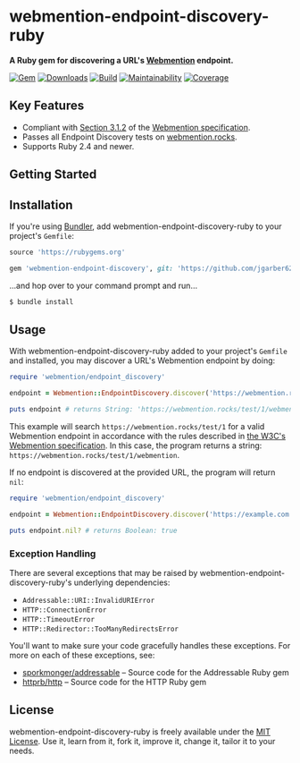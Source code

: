 # webmention-endpoint-discovery-ruby

**A Ruby gem for discovering a URL's [Webmention](https://indieweb.org/Webmention) endpoint.**

[![Gem](https://img.shields.io/gem/v/webmention-endpoint-discovery.svg?style=for-the-badge)](https://rubygems.org/gems/webmention-endpoint-discovery)
[![Downloads](https://img.shields.io/gem/dt/webmention-endpoint-discovery.svg?style=for-the-badge)](https://rubygems.org/gems/webmention-endpoint-discovery)
[![Build](https://img.shields.io/travis/jgarber623/webmention-endpoint-discovery-ruby/master.svg?style=for-the-badge)](https://travis-ci.org/jgarber623/webmention-endpoint-discovery-ruby)
[![Maintainability](https://img.shields.io/codeclimate/maintainability/jgarber623/webmention-endpoint-discovery-ruby.svg?style=for-the-badge)](https://codeclimate.com/github/jgarber623/webmention-endpoint-discovery-ruby)
[![Coverage](https://img.shields.io/codeclimate/c/jgarber623/webmention-endpoint-discovery-ruby.svg?style=for-the-badge)](https://codeclimate.com/github/jgarber623/webmention-endpoint-discovery-ruby/code)

## Key Features

- Compliant with [Section 3.1.2](https://www.w3.org/TR/webmention/#sender-discovers-receiver-webmention-endpoint) of the [Webmention specification](https://www.w3.org/TR/webmention/).
- Passes all Endpoint Discovery tests on [webmention.rocks](https://webmention.rocks).
- Supports Ruby 2.4 and newer.

## Getting Started



## Installation

If you're using [Bundler](https://bundler.io), add webmention-endpoint-discovery-ruby to your project's `Gemfile`:

```ruby
source 'https://rubygems.org'

gem 'webmention-endpoint-discovery', git: 'https://github.com/jgarber623/webmention-endpoint-discovery-ruby'
```

…and hop over to your command prompt and run…

```sh
$ bundle install
```

## Usage

With webmention-endpoint-discovery-ruby added to your project's `Gemfile` and installed, you may discover a URL's Webmention endpoint by doing:

```ruby
require 'webmention/endpoint_discovery'

endpoint = Webmention::EndpointDiscovery.discover('https://webmention.rocks/test/1')

puts endpoint # returns String: 'https://webmention.rocks/test/1/webmention'
```

This example will search `https://webmention.rocks/test/1` for a valid Webmention endpoint in accordance with the rules described in [the W3C's Webmention specification](https://www.w3.org/TR/webmention/#sender-discovers-receiver-webmention-endpoint). In this case, the program returns a string: `https://webmention.rocks/test/1/webmention`.

If no endpoint is discovered at the provided URL, the program will return `nil`:

```ruby
require 'webmention/endpoint_discovery'

endpoint = Webmention::EndpointDiscovery.discover('https://example.com')

puts endpoint.nil? # returns Boolean: true
```

### Exception Handling

There are several exceptions that may be raised by webmention-endpoint-discovery-ruby's underlying dependencies:

- `Addressable::URI::InvalidURIError`
- `HTTP::ConnectionError`
- `HTTP::TimeoutError`
- `HTTP::Redirector::TooManyRedirectsError`

You'll want to make sure your code gracefully handles these exceptions. For more on each of these exceptions, see:

- [sporkmonger/addressable](https://github.com/sporkmonger/addressable) – Source code for the Addressable Ruby gem
- [httprb/http](https://github.com/httprb/http) – Source code for the HTTP Ruby gem

## License

webmention-endpoint-discovery-ruby is freely available under the [MIT License](https://opensource.org/licenses/MIT). Use it, learn from it, fork it, improve it, change it, tailor it to your needs.
